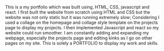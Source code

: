 
This is a my portfolio which was built using, HTML, CSS, javascript and react. I first built the website from scratch using HTML and CSS but the website was not only static but it was running extremely slow; Considering I used a collage on the homepage and collage style template on the projects page to display my projects. I then implemented Javascript and react so my website could run smoother. I am constantly adding and expanding my webpage, especially the projects page and editing kinks as I go on other pages on my site. This is solely a PORTFOLIO to display my work and skills.
